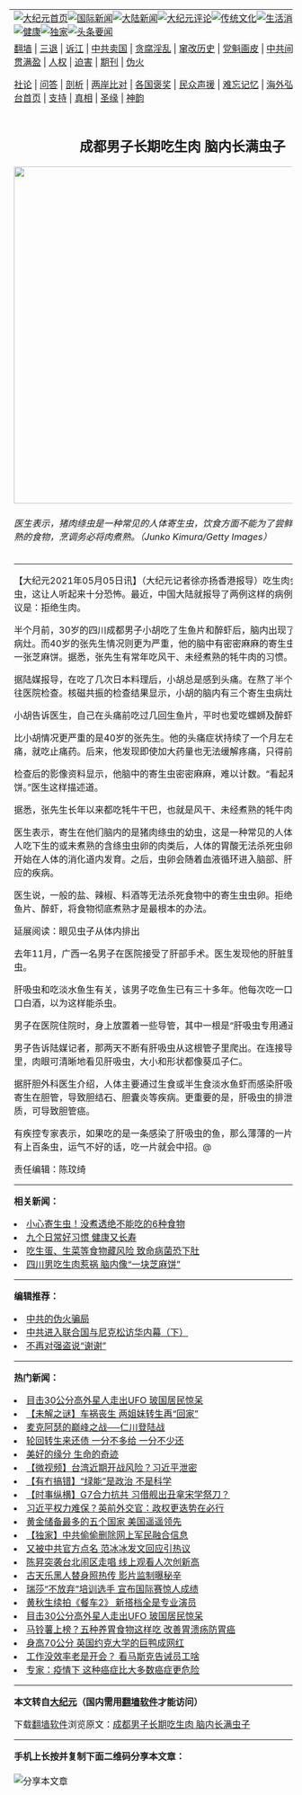 <a name="1" id="1" target="_blank"></a><span id="1"></span>
<table align=center border="0"><tr><td colspan="2" VALIGN=TOP><a href="https://github.com/ihicmd398/djy/blob/master/gb/nf1351518.md#1"><img src="https://raw.githubusercontent.com/ihicmd398/www/master/t/djy/1.jpg" title="大纪元首页" alt="大纪元首页"></a><a href="https://github.com/ihicmd398/djy/blob/master/gb/n24hr.md#1"><img src="https://raw.githubusercontent.com/ihicmd398/www/master/t/djy/3.jpg" title="国际新闻" alt="国际新闻"></a><a href="https://github.com/ihicmd398/djy/blob/master/gb/nsc413.md#1"><img src="https://raw.githubusercontent.com/ihicmd398/www/master/t/djy/4.jpg" title="大陆新闻" alt="大陆新闻"></a><a href="https://github.com/ihicmd398/djy/blob/master/gb/news392.md#1"><img src="https://raw.githubusercontent.com/ihicmd398/www/master/t/djy/5.jpg" title="大纪元评论" alt="大纪元评论"></a><a href="https://github.com/ihicmd398/djy/blob/master/gb/news2007.md#1"><img src="https://raw.githubusercontent.com/ihicmd398/www/master/t/djy/6.jpg" title="传统文化" alt="传统文化"></a><a href="https://github.com/ihicmd398/djy/blob/master/gb/news2008.md#1"><img src="https://raw.githubusercontent.com/ihicmd398/www/master/t/djy/7.jpg" title="生活消费" alt="生活消费"></a><a href="https://github.com/ihicmd398/djy/blob/master/gb/ncyule.md#1"><img src="https://raw.githubusercontent.com/ihicmd398/www/master/t/djy/8.jpg" title="娱乐休闲" alt="娱乐休闲"></a><a href="https://github.com/ihicmd398/djy/blob/master/gb/nsc1002.md#1"><img src="https://raw.githubusercontent.com/ihicmd398/www/master/t/djy/9.jpg" title="健康" alt="健康"></a><a href="https://github.com/ihicmd398/djy/blob/master/gb/nf6092.md#1"><img src="https://raw.githubusercontent.com/ihicmd398/www/master/t/djy/10a.jpg" title="独家" alt="独家"></a><a href="https://github.com/ihicmd398/djy/blob/master/gb/nf4514.md#1"><img src="https://raw.githubusercontent.com/ihicmd398/www/master/t/djy/12a.jpg" title="头条要闻" alt="头条要闻"></a></td></tr>
<tr><td colspan="2" VALIGN=TOP><a target="_blank" href="https://github.com/ihicmd398/www/blob/master/README.md?zsrh#1">翻墙</a> | <a target="_blank" href="https://github.com/ihicmd398/djy/blob/master/gb/nf5657.md#1">三退</a> | <a target="_blank" href="https://github.com/ihicmd398/djy/blob/master/gb/nf6124.md#1">诉江</a> | <a target="_blank" href="https://github.com/ihicmd398/djy/blob/master/gb/nf1176117.md#1">中共卖国</a> | <a target="_blank" href="https://github.com/ihicmd398/djy/blob/master/gb/nf5773.md#1">贪腐淫乱</a> | <a target="_blank" href="https://github.com/ihicmd398/djy/blob/master/gb/nf1176115.md#1">窜改历史</a> | <a target="_blank" href="https://github.com/ihicmd398/djy/blob/master/gb/nf1176107.md#1">党魁画皮</a> | <a target="_blank" href="https://github.com/ihicmd398/djy/blob/master/gb/nf1320400.md#1">中共间谍</a> | <a target="_blank" href="https://github.com/ihicmd398/djy/blob/master/gb/nf1176114.md#1">破坏传统</a> | <a target="_blank" href="https://github.com/ihicmd398/ntdtv/blob/master/gb/prog447_1.md#1">恶贯满盈</a> | <a target="_blank" href="https://github.com/ihicmd398/djy/blob/master/gb/ncid278.md#1">人权</a> | <a target="_blank" href="https://github.com/ihicmd398/djy/blob/master/gb/nf1176111.md#1">迫害</a> | <a target="_blank" href="https://gitlab.com/szzdlab/mh-qikan/blob/master/README.md#1">期刊</a> | <a target="_blank" href="https://github.com/ihicmd398/djy/blob/master/gb/nf5562.md#1">伪火</a></p><p><a target="_blank" href="https://github.com/ihicmd398/djy/blob/master/gb/9p.md#1">社论</a> | <a target="_blank" href="https://github.com/ihicmd398/djy/blob/master/gb/nf4378.md#1">问答</a> | <a target="_blank" href="https://github.com/ihicmd398/djy/blob/master/gb/nf5792.md#1">剖析</a> | <a target="_blank" href="https://github.com/ihicmd398/djy/blob/master/gb/nf5735.md#1">两岸比对</a> | <a target="_blank" href="https://github.com/ihicmd398/djy/blob/master/gb/nf6119.md#1">各国褒奖</a> | <a target="_blank" href="https://github.com/ihicmd398/djy/blob/master/gb/nf6120.md#1">民众声援</a> | <a target="_blank" href="https://github.com/ihicmd398/djy/blob/master/gb/nf1188594.md#1">难忘记忆</a> | <a target="_blank" href="https://github.com/ihicmd398/djy/blob/master/gb/nf3180.md#1">海外弘传</a> | <a target="_blank" href="https://github.com/ihicmd398/djy/blob/master/gb/nf5410.md#1">万人上访</a> | <a target="_blank" href="https://github.com/ihicmd398/www/blob/master/README.md?zsrh#1">平台首页</a> | <a target="_blank" href="https://github.com/ihicmd398/djy/blob/master/gb/nf4386.md#1">支持</a> | <a target="_blank" href="https://github.com/ihicmd398/djy/blob/master/gb/nf4389.md#1">真相</a> | <a target="_blank" href="https://github.com/ihicmd398/djy/blob/master/gb/nf5790.md#1">圣缘</a> | <a target="_blank" href="https://github.com/ihicmd398/djy/blob/master/gb/nf4786.md#1">神韵</a></td></tr>
<tr><td VALIGN=TOP width="626"><h2 align=center>成都男子长期吃生肉 脑内长满虫子</h2>
<img width="600" src="https://i.epochtimes.com/assets/uploads/2021/05/id12924984-GettyImages-89510645@1200x1200-600x400.jpg" />
<h6>医生表示，猪肉绦虫是一种常见的人体寄生虫，饮食方面不能为了尝鲜而吃生冷未煮熟的食物，烹调务必将肉煮熟。（Junko Kimura/Getty Images）
</h6>
<hr>
	<p>【大纪元2021年05月05日讯】（大纪元记者徐亦扬香港报导）吃生肉会让脑子生虫，这让人听起来十分恐怖。最近，<ahref="https://github.com/ihicmd398/djy/blob/master/gb/tag/%E4%B8%AD%E5%9B%BD%E5%A4%A7%E9%99%86.md#1">中国大陆</a>就报导了两例这样的病例。而医生的建议是：拒绝生肉。</p>
<p>半个月前，30岁的四川成都男子小胡吃了<ahref="https://github.com/ihicmd398/djy/blob/master/gb/tag/%E7%94%9F%E9%B1%BC%E7%89%87.md#1">生鱼片</a>和醉虾后，脑内出现了三个<ahref="https://github.com/ihicmd398/djy/blob/master/gb/tag/%E5%AF%84%E7%94%9F%E8%99%AB.md#1">寄生虫</a>的病灶。而40岁的张先生情况则更为严重，他的脑中有密密麻麻的寄生虫，看起来就像一张芝麻饼。据悉，张先生有常年吃风干、未经煮熟的牦牛肉的习惯。</p>
<p>据陆媒报导，在吃了几次<ahref="https://github.com/ihicmd398/djy/blob/master/gb/tag/%E6%97%A5%E6%9C%AC%E6%96%99%E7%90%86.md#1">日本料理</a>后，小胡总是感到头痛。在熬了半个月后，他才前往医院检查。核磁共振的检查结果显示，小胡的脑内有三个<ahref="https://github.com/ihicmd398/djy/blob/master/gb/tag/%E5%AF%84%E7%94%9F%E8%99%AB.md#1">寄生虫</a>病灶。</p>
<p>小胡告诉医生，自己在头痛前吃过几回<ahref="https://github.com/ihicmd398/djy/blob/master/gb/tag/%E7%94%9F%E9%B1%BC%E7%89%87.md#1">生鱼片</a>，平时也爱吃螺蛳及醉虾。</p>
<p>比小胡情况更严重的是40岁的张先生。他的头痛症状持续了一个月左右，只要头一痛，就吃止痛药。后来，他发现即使加大药量也无法缓解疼痛，只得前往医院就医。</p>
<p>检查后的影像资料显示，他脑中的寄生虫密密麻麻，难以计数。“看起来就像一张芝麻饼。”医生这样描述道。</p>
<p>据悉，张先生长年以来都吃牦牛干巴，也就是风干、未经煮熟的牦牛肉。</p>
<p>医生表示，寄生在他们脑内的是猪肉绦虫的幼虫，这是一种常见的人体寄生绦虫。当人吃下生的或未煮熟的含绦虫虫卵的肉类后，人体的胃酸无法杀死虫卵，这些虫卵便开始在人体的消化道内发育。之后，虫卵会随着血液循环进入脑部、肝脏等，引起相应的疾病。</p>
<p>医生说，一般的盐、辣椒、料酒等无法杀死食物中的寄生虫虫卵。拒绝生食肉类、生鱼片、醉虾，将食物彻底煮熟才是最根本的办法。</p>
<p>延展阅读：眼见虫子从体内排出</p>
<p>去年11月，广西一名男子在医院接受了肝部手术。医生发现他的肝脏里长了很多<ahref="https://github.com/ihicmd398/djy/blob/master/gb/tag/%E8%82%9D%E5%90%B8%E8%99%AB.md#1">肝吸虫</a>。</p>
<p><ahref="https://github.com/ihicmd398/djy/blob/master/gb/tag/%E8%82%9D%E5%90%B8%E8%99%AB.md#1">肝吸虫</a>和吃淡水鱼生有关，该男子吃鱼生已有三十多年。他每次吃一口鱼生都会喝一口白酒，以为这样能杀虫。</p>
<p>男子在医院住院时，身上放置着一些导管，其中一根是“肝吸虫专用通道”。</p>
<p>男子告诉陆媒记者，那两天不断有肝吸虫从这根管子里爬出。在连接导管的引流袋里，肉眼可清晰地看见肝吸虫，大小和形状都像葵瓜子仁。</p>
<p>据肝胆外科医生介绍，人体主要通过生食或半生食淡水鱼虾而感染肝吸虫。这些虫会寄生在胆管，导致胆结石、胆囊炎等疾病。更重要的是，肝吸虫的排泄物中有致癌物质，可导致胆管癌。</p>
<p>有疾控专家表示，如果吃的是一条感染了肝吸虫的鱼，那么薄薄的一片鱼生里就可能有上百条虫，运气不好的话，吃一片就会中招。@</p>
<p>责任编辑：陈玟绮</p>
	
<hr>


<strong>相关新闻：</strong>
<li><a href="https://github.com/ihicmd398/djy/blob/master/gb/14/9/1/n4237704.md#1">小心寄生虫！没煮透绝不能吃的6种食物</a></li>
<li><a href="https://github.com/ihicmd398/djy/blob/master/gb/15/6/18/n4460248.md#1">九个日常好习惯 健康又长寿</a></li>
<li><a href="https://github.com/ihicmd398/djy/blob/master/gb/20/9/19/n12415560.md#1">吃生蛋、生菜等食物藏风险  致命病菌恐下肚</a></li>
<li><a href="https://github.com/ihicmd398/djy/blob/master/gb/21/5/3/n12921546.md#1">四川男吃生肉惹祸 脑内像“一块芝麻饼”</a></li>
<hr>


<strong>编辑推荐：</strong>
<li><a href="https://github.com/ihicmd398/djy/blob/master/gb/16/1/21/n4622075.md?dfh#1" target="_blank">中共的伪火骗局</a></li><li><a href="https://github.com/tsiac2612/djy/blob/master/gb/18/2/14/n10143963.md#1" target="_blank">中共进入联合国与尼克松访华内幕（下）</a></li><li><a href="https://github.com/tsiac2612/djy/blob/master/gb/12/9/22/n3688691.md#1" target="_blank">不再对强盗说“谢谢”</a></li>
<hr>

<strong>热门新闻：</strong>
<li><a href="https://github.com/ihicmd398/djy/blob/master/gb/21/5/3/n12920672.md#1">目击30公分高外星人走出UFO 玻国居民惊呆</a></li>
<li><a href="https://github.com/ihicmd398/djy/blob/master/gb/21/4/29/n12914467.md#1">【未解之谜】车祸丧生 两姐妹转生再“回家”</a></li>
<li><a href="https://github.com/ihicmd398/djy/blob/master/gb/21/4/26/n12906271.md#1">麦克阿瑟的巅峰之战──仁川登陆战</a></li>
<li><a href="https://github.com/ihicmd398/djy/blob/master/gb/21/4/28/n12910639.md#1">轮回转生来还债 一分不多给 一分不少还</a></li>
<li><a href="https://github.com/ihicmd398/djy/blob/master/gb/21/4/23/n12900882.md#1">美好的缘分 生命的奇迹</a></li>
<li><a href="https://github.com/ihicmd398/djy/blob/master/gb/21/5/3/n12921760.md#1">【微视频】台湾近期开战风险？习近平泄密</a></li>
<li><a href="https://github.com/ihicmd398/djy/blob/master/gb/21/5/3/n12922287.md#1">【有冇搞错】“绿能”是政治 不是科学</a></li>
<li><a href="https://github.com/ihicmd398/djy/blob/master/gb/21/5/3/n12922386.md#1">【时事纵横】G7合力抗共 习借舰出丑拿宋学祭刀？</a></li>
<li><a href="https://github.com/ihicmd398/djy/blob/master/gb/21/5/2/n12919632.md#1">习近平权力难保？英前外交官：政权更迭势在必行</a></li>
<li><a href="https://github.com/ihicmd398/djy/blob/master/gb/21/4/28/n12909992.md#1">黄金储备最多的五个国家 美国遥遥领先</a></li>
<li><a href="https://github.com/ihicmd398/djy/blob/master/gb/21/4/13/n12878121.md#1">【独家】中共偷偷删除网上军民融合信息</a></li>
<li><a href="https://github.com/ihicmd398/djy/blob/master/gb/21/5/2/n12919696.md#1">又被中共官方点名 范冰冰发文回应引热议</a></li>
<li><a href="https://github.com/ihicmd398/djy/blob/master/gb/21/5/2/n12918920.md#1">陈昇突袭台北闹区走唱 线上观看人次创新高</a></li>
<li><a href="https://github.com/ihicmd398/djy/blob/master/gb/21/5/2/n12919925.md#1">古天乐黑人替身照热传 影片监制曝秘辛</a></li>
<li><a href="https://github.com/ihicmd398/djy/blob/master/gb/21/5/2/n12919023.md#1">瑞莎“不放弃”培训选手 宣布国际赛惊人成绩</a></li>
<li><a href="https://github.com/ihicmd398/djy/blob/master/gb/21/5/2/n12919313.md#1">黄秋生续拍《餐车2》 新搭档全是专业演员</a></li>
<li><a href="https://github.com/ihicmd398/djy/blob/master/gb/21/5/3/n12920672.md#1">目击30公分高外星人走出UFO 玻国居民惊呆</a></li>
<li><a href="https://github.com/ihicmd398/djy/blob/master/gb/21/4/29/n12914543.md#1">马铃薯上榜？五种养胃食物这样吃 改善胃溃疡防胃癌</a></li>
<li><a href="https://github.com/ihicmd398/djy/blob/master/gb/21/5/3/n12920398.md#1">身高70公分 英国约克大学的巨鸭成网红</a></li>
<li><a href="https://github.com/ihicmd398/djy/blob/master/gb/21/5/3/n12920879.md#1">工作没效率老是开会？ 看马斯克告诫员工啥</a></li>
<li><a href="https://github.com/ihicmd398/djy/blob/master/gb/21/5/2/n12919940.md#1">专家：疫情下 这种癌症比大多数癌症更危险</a></li>
<hr>

<strong>本文转自<a href="https://www.epochtimes.com">大纪元</a>（国内需用<a href="https://github.com/ihicmd398/www/blob/master/README.md#8">翻墙软件</a>才能访问）</strong><p>下载<a href="https://github.com/ihicmd398/www/blob/master/README.md#8">翻墙软件</a>浏览原文：<a href="https://www.epochtimes.com/gb/21/5/5/n12924953.htm">成都男子长期吃生肉 脑内长满虫子</a></p><hr>

<strong>手机上长按并复制下面二维码分享本文章：</strong><br><br><img src="https://chart.apis.google.com/chart?cht=qr&chs=240x240&choe=UTF-8&chld=M|2&chl=https://github.com/ihicmd398/djy/blob/master/gb/21/5/5/n12924953.md%231" title="分享本文章"></td><td VALIGN=TOP><a href="https://github.com/ihicmd398/djy/blob/master/gb/16/1/21/n4622075.md?dfh#1" target="_blank"><img src="https://raw.githubusercontent.com/ihicmd398/djy/master/gb/300/wei-f1.jpg" title="中共的伪火骗局"  alt="中共的伪火骗局"></a><br><a href="https://github.com/ihicmd398/www/blob/master/README.md?dfh#9" target="_blank"><img src="https://raw.githubusercontent.com/ihicmd398/djy/master/gb/300/yong-h.jpg" title="永恒的见证"  alt="永恒的见证"></a><br><a href="https://github.com/ihicmd398/djy/blob/master/gb/13/9/29/n3974789.md?dfh#1" target="_blank"><img src="https://raw.githubusercontent.com/ihicmd398/djy/master/gb/300/shang-lnz.jpg" title="善良女子被中共投男牢"  alt="善良女子被中共投男牢"></a><br><a href="https://github.com/ihicmd398/djy/blob/master/gb/16/3/16/n4663449.md?dfh#1" target="_blank"><img src="https://raw.githubusercontent.com/ihicmd398/djy/master/gb/300/huo-z3.jpg" title="警卫目击活摘器官"  alt="警卫目击活摘器官"></a><br><a href="https://github.com/ihicmd398/djy/blob/master/gb/16/8/7/n8177641.md?dfh#1" target="_blank"><img src="https://raw.githubusercontent.com/ihicmd398/djy/master/gb/300/huo-z4.jpg" title="证人描述活摘恐怖"  alt="证人描述活摘恐怖"></a><br><a href="https://github.com/ihicmd398/djy/blob/master/gb/10/4/19/n2881569.md?dfh#1" target="_blank"><img src="https://raw.githubusercontent.com/ihicmd398/djy/master/gb/300/huo-z1.jpg" title="揭开活摘器官黑幕"  alt="揭开活摘器官黑幕"></a><br><a href="https://github.com/ihicmd398/djy/blob/master/gb/10/11/7/n3077476.md?dfh#1" target="_blank"><img src="https://raw.githubusercontent.com/ihicmd398/djy/master/gb/300/ma-ks.jpg" title="马克思的成魔之路"  alt="马克思的成魔之路"></a><br><a href="https://github.com/ihicmd398/djy/blob/master/gb/14/6/9/n4173977.md?dfh#1" target="_blank"><img src="https://raw.githubusercontent.com/ihicmd398/djy/master/gb/300/chang-zs.jpg" title="藏字石 蕴天机"  alt="藏字石 蕴天机"></a><br><a href="https://github.com/ihicmd398/djy/blob/master/gb/18/5/10/n10381511.md?dfh#1" target="_blank"><img src="https://raw.githubusercontent.com/ihicmd398/djy/master/gb/300/st1.jpg" title="关注三亿人三退"  alt="关注三亿人三退"></a><br><a href="https://github.com/ihicmd398/djy/blob/master/gb/18/3/21/n10237682.md?dfh#1" target="_blank"><img src="https://raw.githubusercontent.com/ihicmd398/djy/master/gb/300/jie-t.jpg" title="解体中共复兴中华"  alt="解体中共复兴中华"></a><br><a href="https://github.com/ihicmd398/djy/blob/master/gb/9/2/9/n2422991.md?dfh#1" target="_blank"><img src="https://raw.githubusercontent.com/ihicmd398/djy/master/gb/300/gao-zs.jpg" title="中共迫害良心律师"  alt="中共迫害良心律师"></a><br><a href="https://github.com/ihicmd398/djy/blob/master/gb/18/12/9/n10900044.md?dfh#1" target="_blank"><img src="https://raw.githubusercontent.com/ihicmd398/djy/master/gb/300/sj1.jpg" title="三百多万人举报江泽民"  alt="三百多万人举报江泽民"></a><br><a href="https://github.com/ihicmd398/djy/blob/master/gb/18/8/28/n10672014.md?dfh#1" target="_blank"><img src="https://raw.githubusercontent.com/ihicmd398/djy/master/gb/300/sj2.jpg" title="这些官员为何起诉江泽民"  alt="这些官员为何起诉江泽民"></a><br><a href="https://github.com/ihicmd398/djy/blob/master/gb/8/12/18/n2367165.md?dfh#1" target="_blank"><img src="https://raw.githubusercontent.com/ihicmd398/djy/master/gb/300/liangan.jpg" title="海峡两岸的强烈对比"  alt="海峡两岸的强烈对比"></a><br><a href="https://github.com/ihicmd398/djy/blob/master/gb/15/12/10/n4593139.md?dfh#1" target="_blank"><img src="https://raw.githubusercontent.com/ihicmd398/djy/master/gb/300/jia-ndzl.jpg" title="加拿大总理的贺信"  alt="加拿大总理的贺信"></a><br><a href="https://github.com/ihicmd398/djy/blob/master/gb/11/6/17/n3289382.md?dfh#1" target="_blank"><img src="https://raw.githubusercontent.com/ihicmd398/djy/master/gb/300/xiao-wd.jpg" title="探寻真相兼听则明"  alt="探寻真相兼听则明"></a><br><a href="https://github.com/ihicmd398/djy/blob/master/gb/18/10/27/n10812623.md?dfh#1" target="_blank"><img src="https://raw.githubusercontent.com/ihicmd398/djy/master/gb/300/yindu.jpg" title="印度媒体报道东方"  alt="印度媒体报道东方"></a><br><a href="https://github.com/ihicmd398/djy/blob/master/gb/18/6/9/n10469652.md?dfh#1" target="_blank"><img src="https://raw.githubusercontent.com/ihicmd398/djy/master/gb/300/xie-j.jpg" title="不一样的海外校园"  alt="不一样的海外校园"></a><br><a href="https://github.com/ihicmd398/djy/blob/master/gb/7/4/5/n1669415.md?dfh#1" target="_blank"><img src="https://raw.githubusercontent.com/ihicmd398/djy/master/gb/300/li-up.jpg" title="从大师到徒弟的传奇"  alt="从大师到徒弟的传奇"></a><br><a href="https://github.com/ihicmd398/djy/blob/master/gb/17/5/26/n9191512.md?dfh#1" target="_blank"><img src="https://raw.githubusercontent.com/ihicmd398/djy/master/gb/300/zfl2.jpg" title="亿万人与东方一本奇书"  alt="亿万人与东方一本奇书"></a><br><a href="https://github.com/ihicmd398/djy/blob/master/gb/13/11/27/n4020290.md?dfh#1" target="_blank"><img src="https://raw.githubusercontent.com/ihicmd398/djy/master/gb/300/zhen-h.jpg" title="大陆见不到的震撼场面"  alt="大陆见不到的震撼场面"></a><br><a href="https://github.com/ihicmd398/djy/blob/master/gb/15/7/17/n4482910.md?dfh#1" target="_blank"><img src="https://raw.githubusercontent.com/ihicmd398/djy/master/gb/300/dalu-sk.jpg" title="人心向善 大陆当初盛况"  alt="人心向善 大陆当初盛况"></a><br><a href="https://github.com/ihicmd398/djy/blob/master/gb/19/1/5/n10955468.md?dfh#1" target="_blank"><img src="https://raw.githubusercontent.com/ihicmd398/djy/master/gb/300/zfl1.jpg" title="追寻真理 这书讲什么"  alt="追寻真理 这书讲什么"></a><br><a href="https://github.com/ihicmd398/www/blob/master/README.md?dfh#1" target="_blank"><img src="https://raw.githubusercontent.com/ihicmd398/djy/master/gb/300/fq1.jpg" title="下载免费翻墙软件"  alt="下载免费翻墙软件"></a><br></td></tr></table>
